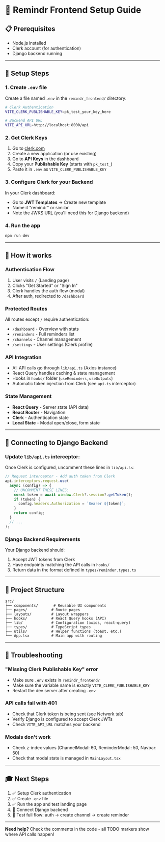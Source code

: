 # 🚀 Remindr Frontend Setup Guide

## 📋 Prerequisites

- Node.js installed
- Clerk account (for authentication)
- Django backend running

---

## 🔧 Setup Steps

### 1. Create `.env` file

Create a file named `.env` in the `remindr_frontend/` directory:

```bash
# Clerk Authentication
VITE_CLERK_PUBLISHABLE_KEY=pk_test_your_key_here

# Backend API URL
VITE_API_URL=http://localhost:8000/api
```

### 2. Get Clerk Keys

1. Go to [clerk.com](https://clerk.com)
2. Create a new application (or use existing)
3. Go to **API Keys** in the dashboard
4. Copy your **Publishable Key** (starts with `pk_test_`)
5. Paste it in `.env` as `VITE_CLERK_PUBLISHABLE_KEY`

### 3. Configure Clerk for your Backend

In your Clerk dashboard:

- Go to **JWT Templates** → Create new template
- Name it "remindr" or similar
- Note the JWKS URL (you'll need this for Django backend)

### 4. Run the app

```bash
npm run dev
```

---

## 🎯 How it works

### Authentication Flow

1. User visits `/` (Landing page)
2. Clicks "Get Started" or "Sign In"
3. Clerk handles the auth flow (modal)
4. After auth, redirected to `/dashboard`

### Protected Routes

All routes except `/` require authentication:

- `/dashboard` - Overview with stats
- `/reminders` - Full reminders list
- `/channels` - Channel management
- `/settings` - User settings (Clerk profile)

### API Integration

- All API calls go through `lib/api.ts` (Axios instance)
- React Query handles caching & state management
- Hooks in `hooks/` folder (`useReminders`, `useOutputs`)
- Automatic token injection from Clerk (see `api.ts` interceptor)

### State Management

- **React Query** - Server state (API data)
- **React Router** - Navigation
- **Clerk** - Authentication state
- **Local State** - Modal open/close, form state

---

## 🔗 Connecting to Django Backend

### Update `lib/api.ts` interceptor:

Once Clerk is configured, uncomment these lines in `lib/api.ts`:

```typescript
// Request interceptor - Add auth token from Clerk
api.interceptors.request.use(
  async (config) => {
    // UNCOMMENT THESE LINES:
    const token = await window.Clerk?.session?.getToken();
    if (token) {
      config.headers.Authorization = `Bearer ${token}`;
    }
    return config;
  }
  // ...
);
```

### Django Backend Requirements

Your Django backend should:

1. Accept JWT tokens from Clerk
2. Have endpoints matching the API calls in `hooks/`
3. Return data in the format defined in `types/reminder.types.ts`

---

## 📁 Project Structure

```
src/
├── components/       # Reusable UI components
├── pages/           # Route pages
├── layouts/         # Layout wrappers
├── hooks/           # React Query hooks (API)
├── lib/             # Configuration (axios, react-query)
├── types/           # TypeScript types
├── utils/           # Helper functions (toast, etc.)
└── App.tsx          # Main app with routing
```

---

## 🐛 Troubleshooting

### "Missing Clerk Publishable Key" error

- Make sure `.env` exists in `remindr_frontend/`
- Make sure the variable name is exactly `VITE_CLERK_PUBLISHABLE_KEY`
- Restart the dev server after creating `.env`

### API calls fail with 401

- Check that Clerk token is being sent (see Network tab)
- Verify Django is configured to accept Clerk JWTs
- Check `VITE_API_URL` matches your backend

### Modals don't work

- Check z-index values (ChannelModal: 60, ReminderModal: 50, Navbar: 50)
- Check that modal state is managed in `MainLayout.tsx`

---

## 🎓 Next Steps

1. ✅ Setup Clerk authentication
2. ✅ Create `.env` file
3. ✅ Run the app and test landing page
4. 🔄 Connect Django backend
5. 🔄 Test full flow: auth → create channel → create reminder

---

**Need help?** Check the comments in the code - all TODO markers show where API calls happen!
